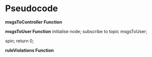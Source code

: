 # Pseudocode
**msgsToController Function**


**msgsToUser Function**
initialise node;
subscribe to topic msgsToUser;


spin;
return 0;

**ruleViolations Function**
